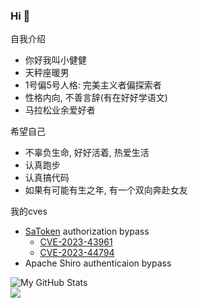 ### Hi 👋
自我介绍
- 你好我叫小健健
- 天秤座暖男
- 1号偏5号人格: 完美主义者偏探索者
- 性格内向, 不善言辞(有在好好学语文)
- 马拉松业余爱好者

希望自己
- 不辜负生命, 好好活着, 热爱生活
- 认真跑步
- 认真搞代码
- 如果有可能有生之年, 有一个双向奔赴女友

我的cves
- [SaToken](https://github.com/dromara/Sa-Token) authorization bypass
  - [CVE-2023-43961](https://github.com/dromara/Sa-Token/issues/511)
  - [CVE-2023-44794](https://github.com/dromara/Sa-Token/issues/515)
- Apache Shiro authenticaion bypass

![My GitHub Stats](https://github-readme-stats.vercel.app/api?username=x-j-j&show_icons=true&theme=merko)   
![](https://komarev.com/ghpvc/?username=x-j-j&label=Visitors&color=116262)

